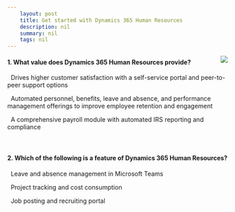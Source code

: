 ```yaml
---
    layout: post
    title: Get started with Dynamics 365 Human Resources  
    description: nil
    summary: nil
    tags: nil
---
```



 <a target="_blank" href="https://docs.microsoft.com/en-us/learn/modules/introduction-human-resources/10-check/"><i class="fas fa-external-link-alt"></i> </a>
 <img align="right" src="https://docs.microsoft.com/en-us/learn/achievements/introduction-human-resources.svg">
####  1. What value does Dynamics 365 Human Resources provide?


<i class='far fa-square'></i> &nbsp;&nbsp;Drives higher customer satisfaction with a self-service portal and peer-to-peer support options

<i class='fas fa-check-square' style='color: Dodgerblue;'></i> &nbsp;&nbsp;Automated personnel, benefits, leave and absence, and performance management offerings to improve employee retention and engagement

<i class='far fa-square'></i> &nbsp;&nbsp;A comprehensive payroll module with automated IRS reporting and compliance
<br />
<br />
<br />

####  2. Which of the following is a feature of Dynamics 365 Human Resources?


<i class='fas fa-check-square' style='color: Dodgerblue;'></i> &nbsp;&nbsp;Leave and absence management in Microsoft Teams

<i class='far fa-square'></i> &nbsp;&nbsp;Project tracking and cost consumption

<i class='far fa-square'></i> &nbsp;&nbsp;Job posting and recruiting portal
<br />
<br />
<br />
